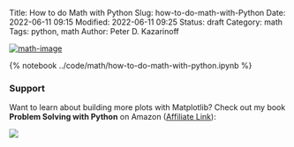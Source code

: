 Title: How to do Math with Python
Slug: how-to-do-math-with-Python
Date: 2022-06-11 09:15
Modified: 2022-06-11 09:25
Status: draft
Category: math
Tags: python, math
Author: Peter D. Kazarinoff

[![math-image]({static}/posts/math/images/math-image.png)]({filename}/posts/math/how-to-do-math-with-python.md)

{% notebook ../code/math/how-to-do-math-with-python.ipynb %}

### Support

Want to learn about building more plots with Matplotlib? Check out my book **Problem Solving with Python** on Amazon ([Affiliate Link](https://www.amazon.com/gp/product/1693405415/ref=as_li_tl?ie=UTF8&camp=1789&creative=9325&creativeASIN=1693405415&linkCode=as2&tag=peterkazarino-20&linkId=5bae1c66b2fc4f944a352f8826f819d1)):

<a target="_blank"  href="https://www.amazon.com/gp/product/1693405415/ref=as_li_tl?ie=UTF8&camp=1789&creative=9325&creativeASIN=1693405415&linkCode=as2&tag=peterkazarino-20&linkId=14354dd726a3531e49b53451b9af1f80"><img border="0" src="//ws-na.amazon-adsystem.com/widgets/q?_encoding=UTF8&MarketPlace=US&ASIN=1693405415&ServiceVersion=20070822&ID=AsinImage&WS=1&Format=_SL250_&tag=peterkazarino-20" ></a>
